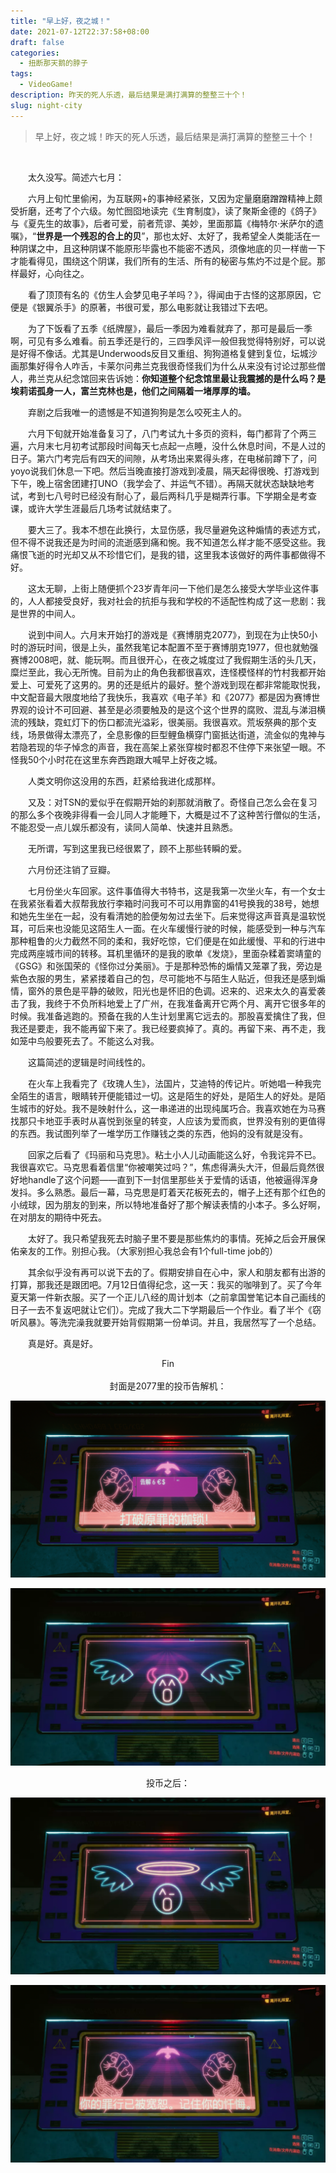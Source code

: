 ```yaml
---
title: "早上好，夜之城！"
date: 2021-07-12T22:37:58+08:00
draft: false
categories:
  - 扭断那天鹅的脖子
tags:
  - VideoGame!
description: 昨天的死人乐透，最后结果是满打满算的整整三十个！
slug: night-city
---
```


<blockquote> 早上好，夜之城！昨天的死人乐透，最后结果是满打满算的整整三十个！
</blockquote>
<!--more-->
</br>

  

　　太久没写。简述六七月：  

　　六月上旬忙里偷闲，为互联网+的事神经紧张，又因为定量磨磨蹭蹭精神上颇受折磨，还考了个六级。匆忙囫囵地读完《生育制度》，读了聚斯金德的《鸽子》与《夏先生的故事》，后者可爱，前者荒谬、美妙，里面那篇《梅特尔·米萨尔的遗嘱》，“**世界是一个残忍的合上的贝**”，那也太好、太好了，我希望全人类能活在一种阴谋之中，且这种阴谋不能原形毕露也不能密不透风，须像地底的贝一样凿一下才能看得见，围绕这个阴谋，我们所有的生活、所有的秘密与焦灼不过是个屁。那样最好，心向往之。

　　看了顶顶有名的《仿生人会梦见电子羊吗？》，得闻由于古怪的这那原因，它便是《银翼杀手》的原著，书很可爱，那么电影就让我错过下去吧。

　　为了下饭看了五季《纸牌屋》，最后一季因为难看就弃了，那可是最后一季啊，可见有多么难看。前五季还是行的，三四季风评一般但我觉得特别好，可以说是好得不像话。尤其是Underwoods反目又重组、狗狗道格复健到复位，坛城沙画那集好得令人咋舌，卡莱尔问弗兰克我很奇怪我们为什么从来没有讨论过那些僧人，弗兰克从纪念馆回来告诉她：**你知道整个纪念馆里最让我震撼的是什么吗？是埃莉诺孤身一人，富兰克林也是，他们之间隔着一堵厚厚的墙。**

　　弃剧之后我唯一的遗憾是不知道狗狗是怎么咬死主人的。

　　六月下旬就开始准备复习了，八门考试九十多页的资料，每门都背了个两三遍，六月末七月初考试那段时间每天七点起一点睡，没什么休息时间，不是人过的日子。第六门考完后有四天的间隙，从考场出来累得头疼，在电梯前蹲下了，问yoyo说我们休息一下吧。然后当晚直接打游戏到凌晨，隔天起得很晚、打游戏到下午，晚上宿舍团建打UNO（我学会了、并运气不错）。再隔天就状态缺缺地考试，考到七八号时已经没有耐心了，最后两科几乎是糊弄行事。下学期全是考查课，或许大学生涯最后几场考试就结束了。

　　要大三了。我本不想在此换行，太显伤感，我尽量避免这种煽情的表述方式，但不得不说我还是为时间的流逝感到痛和惋。我不知道怎么样才能不感受这些。我痛恨飞逝的时光却又从不珍惜它们，是我的错，这里我本该做好的两件事都做得不好。

　　这太无聊，上街上随便抓个23岁青年问一下他们是怎么接受大学毕业这件事的，人人都接受良好，我对社会的抗拒与我和学校的不适配性构成了这一悲剧：我是世界的中间人。  

　　说到中间人。六月末开始打的游戏是《赛博朋克2077》，到现在为止快50小时的游玩时间，很是上头，虽然我笔记本配置不至于赛博朋克1977，但也就勉强赛博2008吧，就、能玩啊。而且很开心，在夜之城度过了我假期生活的头几天，糜烂至此，我心无所愧。目前为止的角色我都很喜欢，连怪模怪样的竹村我都开始爱上、可爱死了这男的。男的还是纸片的最好。整个游戏到现在都非常能取悦我，中文配音最大限度地给了我快乐，我喜欢《电子羊》和《2077》都是因为赛博世界观的设计不可回避、甚至是必须要触及的是这个这个世界的腐败、混乱与涕泪横流的残缺，霓虹灯下的伤口都流光溢彩，很美丽。我很喜欢。荒坂祭典的那个支线，场景做得太漂亮了，全息影像的巨型鲤鱼横穿门窗抵达街道，流金似的鬼神与若隐若现的华子悼念的声音，我在高架上紧张穿梭时都忍不住停下来张望一眼。不怪我50个小时花在这里东奔西跑跟大喊早上好夜之城。

　　人类文明你这没用的东西，赶紧给我进化成那样。

　　又及：对TSN的爱似乎在假期开始的刹那就消散了。奇怪自己怎么会在复习的那么多个夜晚非得看一会儿同人才能睡下，大概是过不了这种苦行僧似的生活，不能忍受一点儿娱乐都没有，读同人简单、快速并且熟悉。  

　　无所谓，写到这里我已经很累了，顾不上那些转瞬的爱。  

　　六月份还注销了豆瓣。  

　　七月份坐火车回家。这件事值得大书特书，这是我第一次坐火车，有一个女士在我紧张看着大叔帮我放行李箱时问我可不可以用靠窗的41号换我的38号，她想和她先生坐在一起，没有看清她的脸便匆匆过去坐下。后来觉得这声音真是温软悦耳，可后来也没能见这陌生人一面。在火车缓慢行驶的时候，能感受到一种与汽车那种粗鲁的火力截然不同的柔和，我好吃惊，它们便是在如此缓慢、平和的行进中完成两座城市间的转移。耳机里循环的是我的歌单《发烧》，里面杂糅着窦靖童的《GSG》和张国荣的《怪你过分美丽》。于是那种恐怖的煽情又笼罩了我，旁边是紫色衣服的男生，紧紧搂着自己的包，尽可能地不与陌生人贴近，但我还是感到煽情，窗外的景色是平静的破败，阳光也是怀旧的色调。迟来的、迟来太久的喜爱袭击了我，我终于不负所料地爱上了广州，在我准备离开它两个月、离开它很多年的时候。我准备逃跑的。预备在我的人生计划里离它远去的。那股喜爱擒住了我，但我还是要走，我不能再留下来了。我已经要疯掉了。真的。再留下来、再不走，我如笼中鸟般要死去了。不能这么对我。

　　这篇简述的逻辑是时间线性的。

　　在火车上我看完了《玫瑰人生》，法国片，艾迪特的传记片。听她唱一种我完全陌生的语言，眼睛转开便能错过一切。这是陌生的好处，是陌生人的好处。是陌生城市的好处。我不是映射什么，这一串递进的出现纯属巧合。我喜欢她在为马赛找那只卡地亚手表时从喜悦到张皇的转变，人应该为爱而疯，世界没有别的更值得的东西。我试图列举了一堆学历工作赚钱之类的东西，他妈的没有就是没有。

　　回家之后看了《玛丽和马克思》。粘土小人儿动画能这么好，令我诧异不已。我很喜欢它。马克思看着信里“你被嘲笑过吗？”，焦虑得满头大汗，但最后竟然很好地handle了这个问题——直到下一封信里那些关于爱情的话语，他被逼得浑身发抖。多么熟悉。最后一幕，马克思是盯着天花板死去的，帽子上还有那个红色的小绒球，因为朋友的到来，所以特地准备好了那个解读表情的小本子。多么好啊，在对朋友的期待中死去。

　　太好了。我只希望我死去时脑子里不要是那些焦灼的事情。死掉之后会开展保佑亲友的工作。别担心我。（大家别担心我总会有1个full-time job的）

　　其余似乎没有再可以说下去的了。假期安排自在心中，家人和朋友都有出游的打算，那我还是跟团吧。7月12日值得纪念，这一天：我买的咖啡到了。买了今年夏天第一件新衣服。买了一个正儿八经的周计划本（之前拿国誉笔记本自己画线的日子一去不复返吧就让它们）。完成了我大二下学期最后一个作业。看了半个《窃听风暴》。等洗完澡我就要开始背假期第一份单词。并且，我居然写了一个总结。  

　　真是好。真是好。

  

<center>Fin</center>

</br>
<center>封面是2077里的投币告解机：</center>

![](/早上好/640.png)

![](/早上好/2.webp)

<center>投币之后：</center>

![](/早上好/3.webp)

![](/早上好/4.webp)